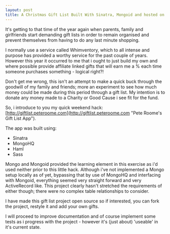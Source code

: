 ```yaml
---
layout: post
title: A Christmas Gift List Built With Sinatra, Mongoid and hosted on Heroku.
---
```


It's getting to that time of the year again when parents, family and girlfriends start demanding gift lists in order to remain organised and prevent themselves from having to do any last minute shopping.

I normally use a service called Whimventory, which to all intense and purpose has provided a worthy service for the past couple of years. However this year it occurred to me that i ought to just build my own and where possible provide affiliate linked gifts that will earn me a % each time someone purchases something - logical right?!

Don't get me wrong, this isn't an attempt to make a quick buck through the goodwill of my family and friends; more an experiment to see how much money could be made during this period through a gift list. My intention is to donate any money made to a Charity or Good Cause i see fit for the fund.

So, i introduce to you my quick weekend hack: [http://giftlist.peteroome.com](http://giftlist.peteroome.com "Pete Roome's Gift List App").

The app was built using:
* Sinatra
* MongoHQ
* Haml
* Sass

Mongo and Mongoid provided the learning element in this exercise as i'd used neither prior to this little hack. Although i've not implemented a Mongo setup locally as of yet, bypassing that by use of MongoHQ and interfacing with Mongoid, everything seemed very straight forward and very ActiveRecord like. This project clearly hasn't stretched the requirements of either though; there were no complex table relationships to consider.

I have made this gift list project open source so if interested, you can fork the project, restyle it and add your own gifts.

I will proceed to improve documentation and of course implement some tests as i progress with the project - however it's (just about) 'useable' in it's current state.